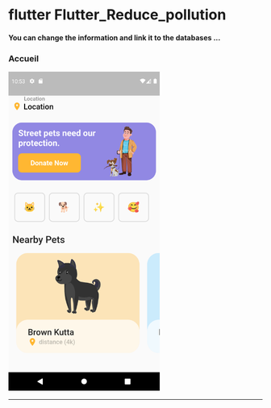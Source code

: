 <h1> flutter Flutter_Reduce_pollution </h1>
<h4> You can change the information and link it to the databases ...</h4>

<h3>Accueil</h3> 
<img src="https://github.com/abenkoula71/flutter-app-animal/blob/main/Screenshot_1643021585.png" width="300" /> 

<hr>
